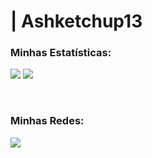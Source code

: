 # | Ashketchup13

### Minhas Estatísticas:
<p align="left">
  <img src="https://github-readme-stats.vercel.app/api?username=Ashketchup13&show_icons=true&theme=dark&hide_border=true&count_private=true&bg_color=00000000" />
  <img src="https://github-readme-stats.vercel.app/api/top-langs/?username=Ashketchup13&layout=compact&theme=dark&hide_border=true&bg_color=00000000" />
</p>

<br>

### Minhas Redes:
<p align="left">
  <a href="https://www.linkedin.com/in/cassianodev/">
    <img src="https://img.shields.io/badge/LinkedIn-0077B5?style=for-the-badge&logo=linkedin&logoColor=white" />
  </a>
</p>
